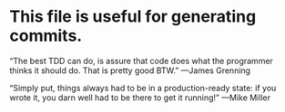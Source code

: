 # This file is useful for generating commits. 

“The best TDD can do, is assure that code does what the programmer thinks it should do. That is pretty good BTW.”
—James Grenning

“Simply put, things always had to be in a production-ready state: if you wrote it, you darn well had to be there to get it running!”
—Mike Miller
